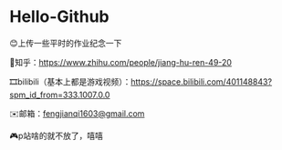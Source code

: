 # Hello-Github
😊上传一些平时的作业纪念一下 

👔知乎：https://www.zhihu.com/people/jiang-hu-ren-49-20 

🎞️bilibili（基本上都是游戏视频）：https://space.bilibili.com/401148843?spm_id_from=333.1007.0.0 

✉️邮箱：fengjianqi1603@gmail.com 

🎮p站啥的就不放了，嘻嘻 

